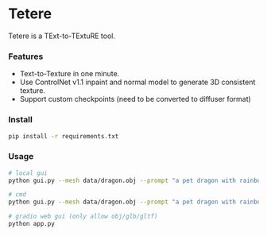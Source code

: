 # Tetere

Tetere is a TExt-to-TExtuRE tool.

### Features
* Text-to-Texture in one minute.
* Use ControlNet v1.1 inpaint and normal model to generate 3D consistent texture.
* Support custom checkpoints (need to be converted to diffuser format)

### Install
```bash
pip install -r requirements.txt
```

### Usage
```bash
# local gui
python gui.py --mesh data/dragon.obj --prompt "a pet dragon with rainbow patterns" --save_path dragon_rainbow --text_dir

# cmd
python gui.py --mesh data/dragon.obj --prompt "a pet dragon with rainbow patterns" --save_path dragon_rainbow --text_dir --wogui

# gradio web gui (only allow obj/glb/gltf)
python app.py
```
